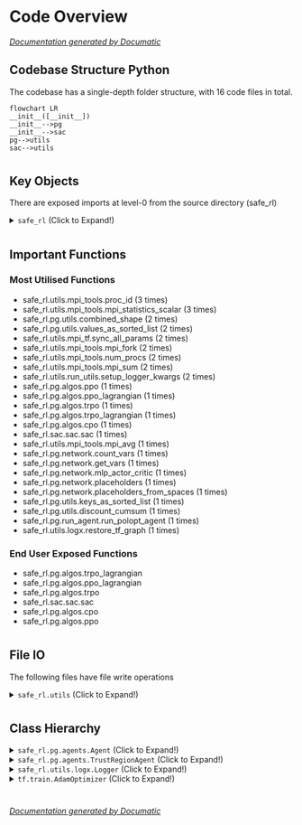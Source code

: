 # Code Overview

[_Documentation generated by Documatic_](https://www.documatic.com)

<!---Documatic-section-Codebase Structure Python-start--->
## Codebase Structure Python

The codebase has a single-depth folder structure,
                with 16 code files in total.

<!---Documatic-block-system_architecture-start--->
```mermaid
flowchart LR
__init__([__init__])
__init__-->pg
__init__-->sac
pg-->utils
sac-->utils
```
<!---Documatic-block-system_architecture-end--->

# #
<!---Documatic-section-Codebase Structure Python-end--->

<!---Documatic-section-Key Objects-start--->
## Key Objects

There are exposed imports at level-0
from the source directory (safe_rl)

<!---Documatic-block-safe_rl-start--->
<details>
	<summary><code>safe_rl</code> (Click to Expand!)</summary>

* `safe_rl.pg.algos.cpo`
* `safe_rl.pg.algos.ppo`
* `safe_rl.pg.algos.ppo_lagrangian`
* `safe_rl.pg.algos.trpo`
* `safe_rl.pg.algos.trpo_lagrangian`
* `safe_rl.sac.sac.sac`
</details>
<!---Documatic-block-safe_rl-end--->

# #
<!---Documatic-section-Key Objects-end--->

<!---Documatic-section-Important Functions-start--->
## Important Functions

<!---Documatic-block-important_funcs-start--->
<!---Documatic-block-most_used_funcs-start--->
### Most Utilised Functions

* safe_rl.utils.mpi_tools.proc_id (3 times)
* safe_rl.utils.mpi_tools.mpi_statistics_scalar (3 times)
* safe_rl.pg.utils.combined_shape (2 times)
* safe_rl.pg.utils.values_as_sorted_list (2 times)
* safe_rl.utils.mpi_tf.sync_all_params (2 times)
* safe_rl.utils.mpi_tools.mpi_fork (2 times)
* safe_rl.utils.mpi_tools.num_procs (2 times)
* safe_rl.utils.mpi_tools.mpi_sum (2 times)
* safe_rl.utils.run_utils.setup_logger_kwargs (2 times)
* safe_rl.pg.algos.ppo (1 times)
* safe_rl.pg.algos.ppo_lagrangian (1 times)
* safe_rl.pg.algos.trpo (1 times)
* safe_rl.pg.algos.trpo_lagrangian (1 times)
* safe_rl.pg.algos.cpo (1 times)
* safe_rl.sac.sac.sac (1 times)
* safe_rl.utils.mpi_tools.mpi_avg (1 times)
* safe_rl.pg.network.count_vars (1 times)
* safe_rl.pg.network.get_vars (1 times)
* safe_rl.pg.network.mlp_actor_critic (1 times)
* safe_rl.pg.network.placeholders (1 times)
* safe_rl.pg.network.placeholders_from_spaces (1 times)
* safe_rl.pg.utils.keys_as_sorted_list (1 times)
* safe_rl.pg.utils.discount_cumsum (1 times)
* safe_rl.pg.run_agent.run_polopt_agent (1 times)
* safe_rl.utils.logx.restore_tf_graph (1 times)
<!---Documatic-block-most_used_funcs-end--->

<!---Documatic-block-end_user_funcs-start--->
### End User Exposed Functions

* safe_rl.pg.algos.trpo_lagrangian
* safe_rl.pg.algos.ppo_lagrangian
* safe_rl.pg.algos.trpo
* safe_rl.sac.sac.sac
* safe_rl.pg.algos.cpo
* safe_rl.pg.algos.ppo
<!---Documatic-block-end_user_funcs-end--->
<!---Documatic-block-important_funcs-end--->

# #
<!---Documatic-section-Important Functions-end--->

<!---Documatic-section-File IO-start--->
## File IO

<!---Documatic-block-file_io-start--->
The following files have file write operations

<!---Documatic-block-safe_rl.utils-start--->
<details>
	<summary><code>safe_rl.utils</code> (Click to Expand!)</summary>

* safe_rl.utils.logx
</details>
<!---Documatic-block-safe_rl.utils-end--->
<!---Documatic-block-file_io-end--->

# #
<!---Documatic-section-File IO-end--->

<!---Documatic-section-Class Hierarchy-start--->
## Class Hierarchy

<!---Documatic-block-safe_rl.pg.agents.Agent-start--->
<details>
	<summary><code>safe_rl.pg.agents.Agent</code> (Click to Expand!)</summary>

* safe_rl.pg.agents.PPOAgent
* safe_rl.pg.agents.TrustRegionAgent
</details>
<!---Documatic-block-safe_rl.pg.agents.Agent-end--->

<!---Documatic-block-safe_rl.pg.agents.TrustRegionAgent-start--->
<details>
	<summary><code>safe_rl.pg.agents.TrustRegionAgent</code> (Click to Expand!)</summary>

* safe_rl.pg.agents.CPOAgent
* safe_rl.pg.agents.TRPOAgent
</details>
<!---Documatic-block-safe_rl.pg.agents.TrustRegionAgent-end--->

<!---Documatic-block-safe_rl.utils.logx.Logger-start--->
<details>
	<summary><code>safe_rl.utils.logx.Logger</code> (Click to Expand!)</summary>

* safe_rl.utils.logx.EpochLogger
</details>
<!---Documatic-block-safe_rl.utils.logx.Logger-end--->

<!---Documatic-block-tf.train.AdamOptimizer-start--->
<details>
	<summary><code>tf.train.AdamOptimizer</code> (Click to Expand!)</summary>

* safe_rl.utils.mpi_tf.MpiAdamOptimizer
</details>
<!---Documatic-block-tf.train.AdamOptimizer-end--->

# #
<!---Documatic-section-Class Hierarchy-end--->

[_Documentation generated by Documatic_](https://www.documatic.com)
